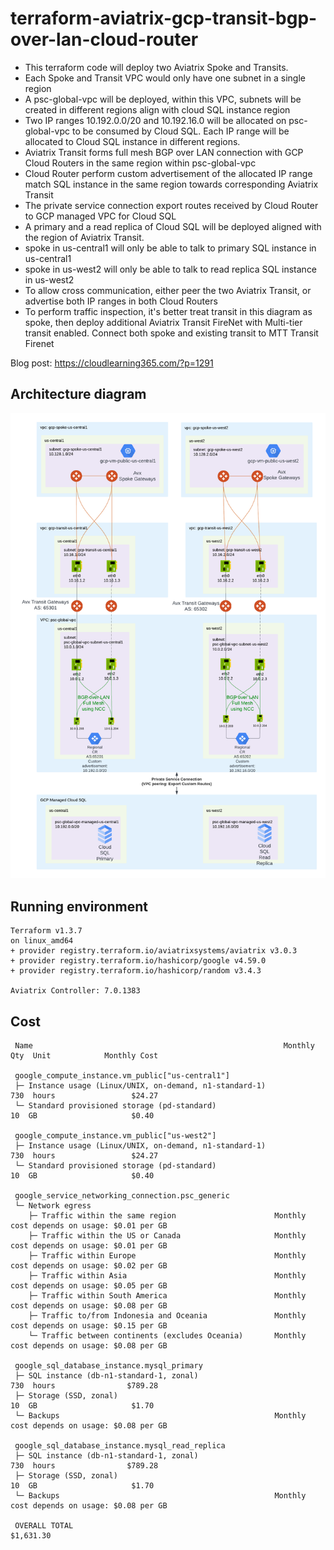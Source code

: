 # terraform-aviatrix-gcp-transit-bgp-over-lan-cloud-router
- This terraform code will deploy two Aviatrix Spoke and Transits. 
- Each Spoke and Transit VPC would only have one subnet in a single region
- A psc-global-vpc will be deployed, within this VPC, subnets will be created in different regions align with cloud SQL instance region
- Two IP ranges 10.192.0.0/20 and 10.192.16.0 will be allocated on psc-global-vpc to be consumed by Cloud SQL. Each IP range will be allocated to Cloud SQL instance in different regions.
- Aviatrix Transit forms full mesh BGP over LAN connection with GCP Cloud Routers in the same region within psc-global-vpc
- Cloud Router perform custom advertisement of the allocated IP range match SQL instance in the same region towards corresponding Aviatrix Transit
- The private service connection export routes received by Cloud Router to GCP managed VPC for Cloud SQL
- A primary and a read replica of Cloud SQL will be deployed aligned with the region of Aviatrix Transit.
- spoke in us-central1 will only be able to talk to primary SQL instance in us-central1
- spoke in us-west2 will only be able to talk to read replica SQL instance in us-west2
- To allow cross communication, either peer the two Aviatrix Transit, or advertise both IP ranges in both Cloud Routers
- To perform traffic inspection, it's better treat transit in this diagram as spoke, then deploy additional Aviatrix Transit FireNet with Multi-tier transit enabled. Connect both spoke and existing transit to MTT Transit Firenet

Blog post: https://cloudlearning365.com/?p=1291

## Architecture diagram
![](https://raw.githubusercontent.com/jye-aviatrix/terraform-aviatrix-gcp-transit-bgp-over-lan-cloud-router/master/GCP%20Cloud-SQL-Private-Access-with-Aviatrix-Transit.png)

## Running environment
```
Terraform v1.3.7
on linux_amd64
+ provider registry.terraform.io/aviatrixsystems/aviatrix v3.0.3
+ provider registry.terraform.io/hashicorp/google v4.59.0
+ provider registry.terraform.io/hashicorp/random v3.4.3

Aviatrix Controller: 7.0.1383
```


## Cost
```
 Name                                                        Monthly Qty  Unit            Monthly Cost

 google_compute_instance.vm_public["us-central1"]
 ├─ Instance usage (Linux/UNIX, on-demand, n1-standard-1)            730  hours                 $24.27
 └─ Standard provisioned storage (pd-standard)                        10  GB                     $0.40

 google_compute_instance.vm_public["us-west2"]
 ├─ Instance usage (Linux/UNIX, on-demand, n1-standard-1)            730  hours                 $24.27
 └─ Standard provisioned storage (pd-standard)                        10  GB                     $0.40

 google_service_networking_connection.psc_generic
 └─ Network egress
    ├─ Traffic within the same region                      Monthly cost depends on usage: $0.01 per GB
    ├─ Traffic within the US or Canada                     Monthly cost depends on usage: $0.01 per GB
    ├─ Traffic within Europe                               Monthly cost depends on usage: $0.02 per GB
    ├─ Traffic within Asia                                 Monthly cost depends on usage: $0.05 per GB
    ├─ Traffic within South America                        Monthly cost depends on usage: $0.08 per GB
    ├─ Traffic to/from Indonesia and Oceania               Monthly cost depends on usage: $0.15 per GB
    └─ Traffic between continents (excludes Oceania)       Monthly cost depends on usage: $0.08 per GB

 google_sql_database_instance.mysql_primary
 ├─ SQL instance (db-n1-standard-1, zonal)                           730  hours                $789.28
 ├─ Storage (SSD, zonal)                                              10  GB                     $1.70
 └─ Backups                                                Monthly cost depends on usage: $0.08 per GB

 google_sql_database_instance.mysql_read_replica
 ├─ SQL instance (db-n1-standard-1, zonal)                           730  hours                $789.28
 ├─ Storage (SSD, zonal)                                              10  GB                     $1.70
 └─ Backups                                                Monthly cost depends on usage: $0.08 per GB

 OVERALL TOTAL                                                                               $1,631.30
 ```